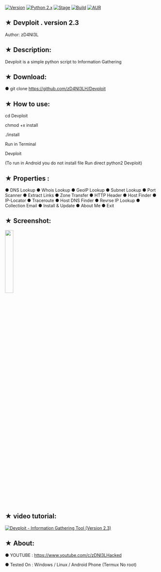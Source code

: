 [![Version](https://img.shields.io/badge/Devploit-v2.3-brightgreen.svg?maxAge=259200)]()
[![Python 2.x](https://img.shields.io/badge/python-2.x-blue.svg)]()
[![Stage](https://img.shields.io/badge/Release-Stable-brightgreen.svg)]()
[![Build](https://img.shields.io/badge/Supported_OS-Ubuntu,Kali,Mint,Parrot-blue,Windows,Android.svg)]()
[![AUR](https://img.shields.io/aur/license/yaourt.svg)]()
## ★ Devploit . version 2.3

   Author: zD4NI3L

## ★ Description:

Devploit is a simple python script to Information Gathering 

## ★ Download:

● git clone https://github.com/zD4NI3LH/Devploit

## ★ How to use:

cd Devploit

chmod +x install

./install

Run in Terminal 

Devploit

(To run in Android you do not install file Run direct python2 Devploit)
## ★ Properties :

● DNS Lookup 
● Whois Lookup
● GeoIP Lookup
● Subnet Lookup
● Port Scanner
● Extract Links 
● Zone Transfer
● HTTP Header
● Host Finder
● IP-Locator
● Traceroute
● Host DNS Finder
● Revrse IP Lookup
● Collection Email
● Install & Update
● About Me 
● Exit

## ★ Screenshot:

<img src="https://i.imgur.com/k0XG34B.png" width="23%"></img>  


## ★ video tutorial:

[![ Devploit - Information Gathering Tool (Version 2.3) ](https://i.ytimg.com/vi/jJ9cZ-IcLg4/hqdefault.jpg)](https://www.youtube.com/watch?v=IWvZBIi4ot8)

## ★ About:

● YOUTUBE : https://www.youtube.com/c/zDNI3LHacked

● Tested On : Windows / Linux / Android Phone (Termux No root)

